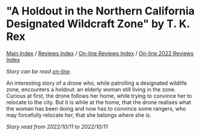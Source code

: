 # "A Holdout in the Northern California Designated Wildcraft Zone" by T. K. Rex

[Main Index](../../../README.md) / [Reviews Index](../../README.md) / [On-line Reviews Index](../README.md) / [On-line 2022 Reviews Index](README.md)

*Story can be read [on-line](https://grist.org/fix/climate-fiction/imagine-2200-holdout-in-the-northern-california-designated-wildcraft-zone/).*

An interesting story of a drone who, while patrolling a designated wildlife zone, encounters a holdout: an elderly woman still living in the zone. Curious at first, the drone follows her home, while trying to convince her to relocate to the city. But it is while at the home, that the drone realises what the woman has been doing and now has to convince some rangers, who may forcefully relocate her, that she belongs where she is.

*Story read from 2022/10/11 to 2022/10/11*
